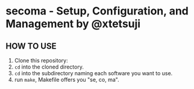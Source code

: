# secoma - Setup, Configuration, and Management by @xtetsuji

## HOW TO USE

1. Clone this repository:
2. `cd` into the cloned directory.
3. `cd` into the subdirectory naming each software you want to use.
4. run `make`, Makefile offers you "se, co, ma".
